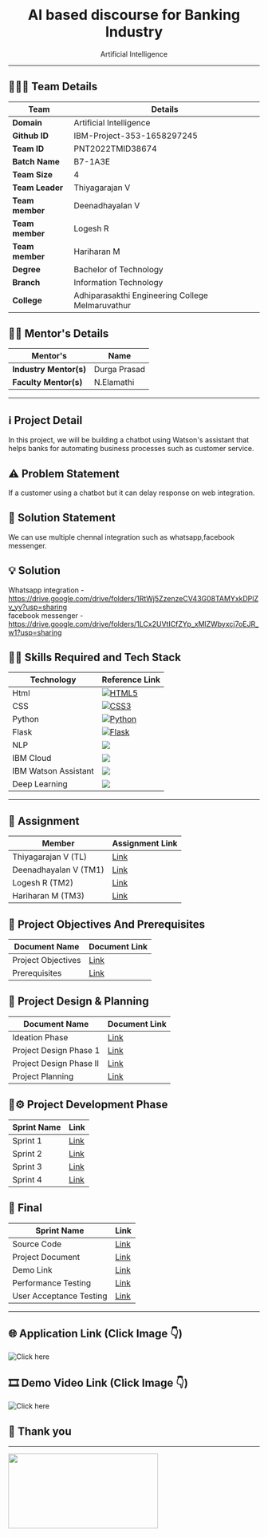 <p align="center" style="margin-bottom: 0px !important;">
</p>
<h1 align="center" style="margin-top: 0px;">AI based discourse for Banking Industry</h1>
<p align="center">Artificial Intelligence</p>

---

## 🧑‍🤝‍🧑 Team Details
|  **Team**  | **Details**  |
| ------------- | ------------- |
| **Domain** | Artificial Intelligence |  
| **Github ID** | IBM-Project-353-1658297245 |
| **Team ID** | PNT2022TMID38674 |  
| **Batch Name** | B7-1A3E |
| **Team Size** | 4 | 
| **Team Leader** | Thiyagarajan V | 
| **Team member** | Deenadhayalan V |
| **Team member** | Logesh R |
| **Team member** | Hariharan M | 
| **Degree** | Bachelor of Technology |
| **Branch** | Information Technology |
| **College** | Adhiparasakthi Engineering College Melmaruvathur |

## 👩‍🏫 Mentor's Details
|  **Mentor's**  | **Name**  |
| ------------- | ------------- |
| **Industry Mentor(s)** | Durga Prasad | 
| **Faculty Mentor(s)** | N.Elamathi | 

---
## ℹ️ Project Detail
In this project, we will be building a chatbot using Watson's assistant that helps banks for automating business processes such as customer service.

## ⚠️ Problem Statement
If a customer using a chatbot but it can delay response on web integration.

## 🤔 Solution Statement
   We can use multiple chennal integration such as whatsapp,facebook messenger.
   
## 💡 Solution
 Whatsapp integration - https://drive.google.com/drive/folders/1RtWj5ZzenzeCV43G08TAMYxkDPlZv_yy?usp=sharing                                    
 facebook messenger - https://drive.google.com/drive/folders/1LCx2UVtICfZYp_xMlZWbyxcj7oEJR_w1?usp=sharing                          
 
 ## 👨‍💻 Skills Required and Tech Stack
|  **Technology**  | **Reference Link**  |
| ------------- | ------------- |
|Html|[![HTML5](https://img.shields.io/badge/html5-%23E34F26.svg?style=for-the-badge&logo=html5&logoColor=white)](https://www.w3schools.com/html/)|
|CSS|[![CSS3](https://img.shields.io/badge/css3-%231572B6.svg?style=for-the-badge&logo=css3&logoColor=white)](https://www.w3schools.com/css/)|
|Python|[![Python](https://img.shields.io/badge/python-3670A0?style=for-the-badge&logo=python&logoColor=ffdd54)](https://www.w3schools.com/python/)|
|Flask |[![Flask](https://img.shields.io/badge/flask-%23000.svg?style=for-the-badge&logo=flask&logoColor=white)](https://www.tutorialspoint.com/flask/index.htm)|
|NLP |[![](https://dabuttonfactory.com/button.png?t=NLP&f=Open+Sans-Bold&ts=10&tc=fff&hp=20&vp=10&c=11&bgt=unicolored&bgc=00aeff)](https://www.ibm.com/cloud/learn/natural-language-processing#:~:text=Natural%20language%20processing%20(NLP)%20refers,same%20way%20human%20beings%20can.)|
|IBM Cloud| [![](https://dabuttonfactory.com/button.png?t=IBM+Cloud&f=Open+Sans-Bold&ts=10&tc=fff&hp=20&vp=10&c=round&bgt=unicolored&bgc=0530ad)](https://developer.ibm.com/components/cloud-ibm/tutorials/)|
|IBM Watson Assistant|[![](https://dabuttonfactory.com/button.png?t=IBM+Watson+Assistant&f=Open+Sans-Bold&ts=10&tc=fff&hp=20&vp=10&c=11&bgt=unicolored&bgc=0530ad)](https://developer.ibm.com/components/watson-assistant/tutorials/)|
|Deep Learning |[![](https://dabuttonfactory.com/button.png?t=Deep+Learning&f=Open+Sans-Bold&ts=10&tc=fff&hp=20&vp=10&c=11&bgt=unicolored&bgc=0089ff)](https://www.ibm.com/docs/en/cloud-paks/cp-data/4.0?topic=builder-deep-learning-experiment-tutorial)|

---

## 📝 Assignment  

  |  **Member**  | **Assignment Link**  |
  | ------------- | ------------- |
  |Thiyagarajan V (TL) | [Link](https://github.com/IBM-EPBL/IBM-Project-353-1658297245/tree/main/Assignments/Team%20Lead%20(Thiyagarajan%20V)) |
  |Deenadhayalan V (TM1) | [Link ](https://github.com/IBM-EPBL/IBM-Project-353-1658297245/tree/main/Assignments/Team%20Member%201%20(Deenadhayalan%20V)) |
  |Logesh R (TM2) | [Link ](https://github.com/IBM-EPBL/IBM-Project-353-1658297245/tree/main/Assignments/Team%20Member%202%20(Logesh%20R)) |
  |Hariharan M  (TM3) | [Link](https://github.com/IBM-EPBL/IBM-Project-353-1658297245/tree/main/Assignments/Team%20Member%203%20(Hariharan%20M))|

## 🎯 Project Objectives And Prerequisites
  |  **Document Name**  | **Document Link**  |
  | ------------- | ------------- |
 | Project Objectives|[Link](https://github.com/IBM-EPBL/IBM-Project-353-1658297245/tree/main/Project%20Objectives)|
 |Prerequisites|[Link](https://github.com/IBM-EPBL/IBM-Project-353-1658297245/tree/main/Prerequisites)|
 
## 📅 Project Design & Planning
  |  **Document Name**  | **Document Link**  |
  | ------------- | ------------- |
  |Ideation Phase|[Link](https://github.com/IBM-EPBL/IBM-Project-353-1658297245/tree/main/Project%20Design%20%26%20Planning/Ideation%20Phase)|
  |Project Design Phase 1|[Link](https://github.com/IBM-EPBL/IBM-Project-353-1658297245/tree/main/Project%20Design%20%26%20Planning/Project%20Design%20phase-I)|
  |Project Design Phase II|[Link](https://github.com/IBM-EPBL/IBM-Project-353-1658297245/tree/main/Project%20Design%20%26%20Planning/Project%20Design%20Phase-II)|
  |Project Planning|[Link](https://github.com/IBM-EPBL/IBM-Project-353-1658297245/tree/main/Project%20Design%20%26%20Planning/Project%20Planning%20Phase)|
 
## 🔧⚙️ Project Development Phase
|  **Sprint Name**  | **Link**  |
| ------------- | ------------- |
|Sprint 1|[Link](https://github.com/IBM-EPBL/IBM-Project-353-1658297245/tree/main/Project%20Development%20Phase/Sprint%201)|
|Sprint 2|[Link](https://github.com/IBM-EPBL/IBM-Project-353-1658297245/tree/main/Project%20Development%20Phase/Sprint%202)|
|Sprint 3|[Link](https://github.com/IBM-EPBL/IBM-Project-353-1658297245/tree/main/Project%20Development%20Phase/Sprint%203)|
|Sprint 4|[Link](https://github.com/IBM-EPBL/IBM-Project-353-1658297245/tree/main/Project%20Development%20Phase/Sprint%204)|

## 🚩 Final
|  **Sprint Name**  | **Link**  |
| ------------- | ------------- |
|Source Code|[Link](https://github.com/IBM-EPBL/IBM-Project-353-1658297245/blob/main/Final%20Deliverables/final%20code.zip)|
|Project Document|[Link](https://github.com/IBM-EPBL/IBM-Project-353-1658297245/blob/main/Final%20Deliverables/IBM-353-1662027410.pdf)|
|Demo Link|[Link](https://github.com/IBM-EPBL/IBM-Project-353-1658297245/blob/main/Final%20Deliverables/Demo.txt)|
|Performance Testing|[Link](https://github.com/IBM-EPBL/IBM-Project-353-1658297245/tree/main/Final%20Deliverables/Performance%20Testing)|
|User Acceptance Testing|[Link](https://github.com/IBM-EPBL/IBM-Project-353-1658297245/tree/main/Final%20Deliverables/User%20Acceptance%20Testing)|
---

## 🌐 Application Link (Click Image 👇)      
                                                                                                               
![[Click here](https://i.postimg.cc/zfMKZVMG/Image.png)](https://tdlh.herokuapp.com/)

## 🎞️ Demo Video Link (Click Image 👇)

![[Click here](https://i.postimg.cc/zfMKZVMG/Image.png)](https://www.youtube.com/embed/JDRLMlzs3KQ)


## 🙏 Thank you
---
<img src="https://upload.wikimedia.org/wikipedia/commons/thumb/5/51/IBM_logo.svg/1280px-IBM_logo.svg.png" width="300" height="150" />
